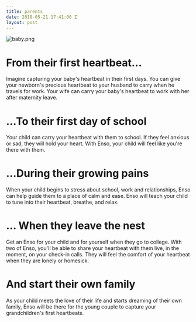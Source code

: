 ```yaml
---
title: parents
date: 2018-05-21 17:41:00 Z
layout: post
---
```


![baby.png](/uploads/baby.png)
# From their first heartbeat...

Imagine capturing your baby's heartbeat in their first days. You can give your newborn's precious heartbeat to your husband to carry when he travels for work. Your wife can carry your baby's heartbeat to work with her after maternity leave. 

# ...To their first day of school

Your child can carry your heartbeat with them to school. If they feel anxious or sad, they will hold your heart. With Enso, your child will feel like you're there with them.

# ...During their growing pains

When your child begins to stress about school, work and relationships, Enso can help guide them to a place of calm and ease. Enso will teach your child to tune into their heartbeat, breathe, and relax. 

# ... When they leave the nest

Get an Enso for your child and for yourself when they go to college. With two of Enso, you'll be able to share your heartbeat with them live, in the moment, on your check-in calls. They will feel the comfort of your heartbeat when they are lonely or homesick.

# And start their own family

As your child meets the love of their life and starts dreaming of their own family, Enso will be there for the young couple to capture your grandchildren's first heartbeats. 